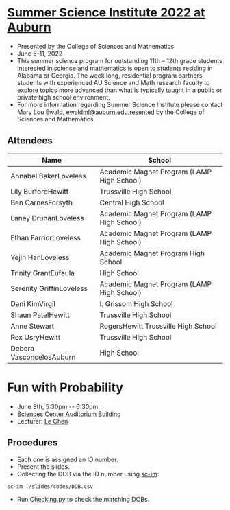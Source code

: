# [Summer Science Institute 2022 at Auburn](https://www.auburn.edu/cosam/departments/outreach/programs/SSI/index_ssi.htm)
* Presented by the College of Sciences and Mathematics
* June 5-11, 2022
* This summer science program for outstanding 11th – 12th grade students interested in science and
  mathematics is open to students residing in Alabama or Georgia. The week long, residential program
  partners students with experienced AU Science and Math research faculty to explore topics more
  advanced than what is typically taught in a public or private high school environment.
* For more information regarding Summer Science Institute please contact Mary Lou Ewald,
  ewaldml@auburn.edu.resented by the College of Sciences and Mathematics

## Attendees

| Name                     | School                                     |
|--------------------------|--------------------------------------------|
| Annabel BakerLoveless    | Academic Magnet Program (LAMP High School) |
| Lily BurfordHewitt       | Trussville High School                     |
| Ben CarnesForsyth        | Central High School                        |
| Laney DruhanLoveless     | Academic Magnet Program (LAMP High School) |
| Ethan FarriorLoveless    | Academic Magnet Program (LAMP High School) |
| Yejin HanLoveless        | Academic Magnet Program High School        |
| Trinity GrantEufaula     | High School                                |
| Serenity GriffinLoveless | Academic Magnet Program (LAMP High School) |
| Dani KimVirgil           | I. Grissom High School                     |
| Shaun PatelHewitt        | Trussville High School                     |
| Anne Stewart             | RogersHewitt Trussville High School        |
| Rex UsryHewitt           | Trussville High School                     |
| Debora VasconcelosAuburn | High School                                |

# Fun with Probability
* June 8th, 5:30pm -- 6:30pm.
* [Sciences Center Auditorium Building](https://calendar.auburn.edu/sciences_center_auditorium_bldg_603)
* Lecturer: [Le Chen](http://webhome.auburn.edu/~lzc0090/)
## Procedures
* Each one is assigned an ID number.
* Present the slides.
* Collecting the DOB via the ID number using [sc-im](https://github.com/andmarti1424/sc-im):
```
sc-im ./slides/codes/DOB.csv
```
* Run [Checking.py](./slides/codes/Checking.py) to check the matching DOBs.
